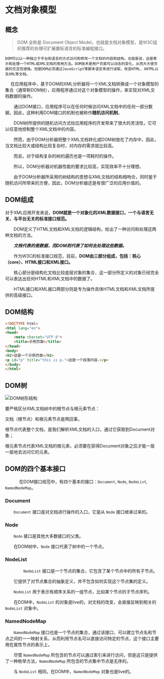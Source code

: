 ﻿# 文档对象模型

## 概念

> DOM 全称是 Document Object Model，也就是文档对象模型，是W3C组织推荐的处理可扩展置标语言的标准编程接口。

    DOM可以以一种独立于平台和语言的方式访问和修改一个文档的内容和结构。也就是说，这是表示和处理一个HTML或XML文档的常用方法。DOM技术是用户页面可以动态的变化，从而大大使页面的交互性增强。但是DOM必须通过JavaScript等脚本语言来进行读取，改变HTML、XHTML以及XML等文档。

　  在应用程序中，基于DOM的XML分析器将一个XML文档转换成一个对象模型的集合（通常称DOM树），应用程序通过对这个对象模型的操作，来实现对XML文档数据的操作。

　　通过DOM接口，应用程序可以在任何时候访问XML文档中的任何一部分数据，因此，这种利用DOM接口的机制也被称作**随机访问机制**。

　　DOM树所提供的随机访问方式给应用程序的开发带来了很大的灵活性，它可以任意地控制整个XML文档中的内容。

　　然而，由于DOM分析器把整个XML文档转化成DOM树放在了内存中，因此，当文档比较大或结构比较复杂时，对内存的需求就比较高。

　　而且，对于结构复杂的树的遍历也是一项耗时的操作。

　　所以，DOM分析器对机器性能的要求比较高，实现效率不十分理想。

　　由于DOM分析器所采用的树结构的思想与XML文档的结构相吻合，同时鉴于随机访问所带来的方便，因此，DOM分析器还是有很广泛的应用价值的。
　　

## DOM组成

对于XML应用开发来说，**DOM就是一个对象化的XML数据接口，一个与语言无关、与平台无关的标准接口规范。**

　　DOM定义了HTML文档和XML文档的逻辑结构，给出了一种访问和处理这两种文档的方法。

　　***文档代表的是数据，而DOM则代表了如何去处理这些数据。***

　　作为W3C的标准接口规范，目前，**DOM由三部分组成，包括：核心（core）、HTML接口和XML接口。**

　　核心部分是结构化文档比较底层对象的集合，这一部分所定义的对象已经完全可以表达出任何HTML和XML文档中的数据了。

　　HTML接口和XML接口两部分则是专为操作具体HTML文档和XML文档所提供的高级接口。

## DOM结构

```html
<!DOCTYPE html>
<html lang="en">
<head>
    <meta charset="UTF-8">
    <title>示例页面</title>
</head>
<body>
<h2>这是一个示例页面</h2>
<p id="p" title="this is p.">这是一个段落内容.</p>
</body>
</html>
```

## DOM树

![DOM树形结构][1]

要严格区分XML文档树中的根节点与根元素节点：

文档（根节点）和根元素节点是两回事。

根节点代表整个文档，是我们解析XML文档的入口，通过它获取到Document对象；

根元素节点代表XML文档的根元素，必须要在获得Document对象之后才能一层一层地去访问它的元素。

## DOM的四个基本接口
　
　　在DOM接口规范中，有四个基本的接口：`Document`, `Node`, `NodeList`, `NamedNodeMap`。

### Document

　　`Document` 接口是对文档进行操作的入口，它是从 `Node` 接口继承过来的。

### Node

　　`Node` 接口是其他大多数接口的父类。

　　在DOM树中，`Node` 接口代表了树中的一个节点。

### NodeList
　　
　　`NodeList` 接口是一个节点的集合，它包含了某个节点中的所有子节点。

　　它提供了对节点集合的抽象定义，并不包含如何实现这个节点集的定义。

　　`NodeList` 用于表示有顺序关系的一组节点，比如某个节点的子节点序列。

　　在DOM中，`NodeList` 的对象是live的，对文档的改变，会直接反映到相关的 `NodeList` 对象中。



### NamedNodeMap

　　`NamedNodeMap` 接口也是一个节点的集合，通过该接口，可以建立节点名和节点之间的一一映射关系，从而利用节点名可以直接访问特定的节点，这个接口主要用在属性节点的表示上。

　　尽管 `NamedNodeMap` 所包含的节点可以通过索引来进行访问，但是这只是提供了一种枚举方法，`NamedNodeMap` 所包含的节点集中节点是无序的。

　　与 `NodeList` 相同，在DOM中，`NamedNodeMap` 对象也是live的。


  [1]: http://images.cnitblog.com/blog/325852/201306/01201336-436a67c166524f2db6818926d2cef030.png
